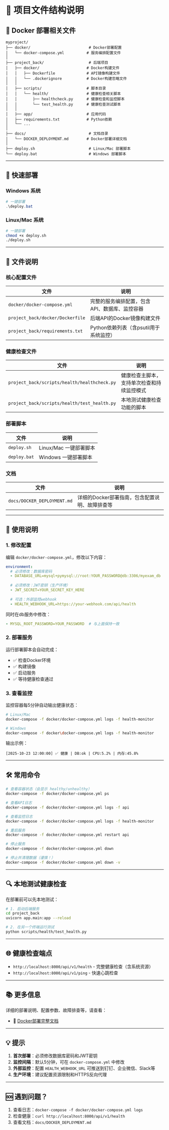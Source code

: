 # 📁 项目文件结构说明

## 🐳 Docker 部署相关文件

```
myproject/
├── docker/                          # Docker部署配置
│   └── docker-compose.yml          # 服务编排配置文件
│
├── project_back/                    # 后端项目
│   ├── docker/                     # Docker构建文件
│   │   ├── Dockerfile              # API镜像构建文件
│   │   └── .dockerignore           # Docker构建忽略文件
│   │
│   ├── scripts/                    # 脚本目录
│   │   └── health/                 # 健康检查相关脚本
│   │       ├── healthcheck.py      # 健康检查和监控脚本
│   │       └── test_health.py      # 健康检查测试脚本
│   │
│   ├── app/                        # 应用代码
│   ├── requirements.txt            # Python依赖
│   └── ...
│
├── docs/                            # 文档目录
│   └── DOCKER_DEPLOYMENT.md        # Docker部署详细文档
│
├── deploy.sh                        # Linux/Mac 部署脚本
└── deploy.bat                       # Windows 部署脚本
```

---

## 🚀 快速部署

### Windows 系统

```powershell
# 一键部署
.\deploy.bat
```

### Linux/Mac 系统

```bash
# 一键部署
chmod +x deploy.sh
./deploy.sh
```

---

## 📝 文件说明

### 核心配置文件

| 文件 | 说明 |
|------|------|
| `docker/docker-compose.yml` | 完整的服务编排配置，包含API、数据库、监控容器 |
| `project_back/docker/Dockerfile` | 后端API的Docker镜像构建文件 |
| `project_back/requirements.txt` | Python依赖列表（含psutil用于系统监控） |

### 健康检查文件

| 文件 | 说明 |
|------|------|
| `project_back/scripts/health/healthcheck.py` | 健康检查主脚本，支持单次检查和持续监控模式 |
| `project_back/scripts/health/test_health.py` | 本地测试健康检查功能的脚本 |

### 部署脚本

| 文件 | 说明 |
|------|------|
| `deploy.sh` | Linux/Mac 一键部署脚本 |
| `deploy.bat` | Windows 一键部署脚本 |

### 文档

| 文件 | 说明 |
|------|------|
| `docs/DOCKER_DEPLOYMENT.md` | 详细的Docker部署指南，包含配置说明、故障排查等 |

---

## 🔧 使用说明

### 1. 修改配置

编辑 `docker/docker-compose.yml`，修改以下内容：

```yaml
environment:
  # 必须修改：数据库密码
  - DATABASE_URL=mysql+pymysql://root:YOUR_PASSWORD@db:3306/myexam_db
  
  # 必须修改：JWT密钥（生产环境）
  - JWT_SECRET=YOUR_SECRET_KEY_HERE
  
  # 可选：外部监控webhook
  - HEALTH_WEBHOOK_URL=https://your-webhook.com/api/health
```

同时在db服务中修改：
```yaml
- MYSQL_ROOT_PASSWORD=YOUR_PASSWORD  # 与上面保持一致
```

### 2. 部署服务

运行部署脚本会自动完成：
- ✅ 检查Docker环境
- ✅ 构建镜像
- ✅ 启动服务
- ✅ 等待健康检查通过

### 3. 查看监控

监控容器每5分钟自动输出健康状态：

```bash
# Linux/Mac
docker-compose -f docker/docker-compose.yml logs -f health-monitor

# Windows
docker-compose -f docker\docker-compose.yml logs -f health-monitor
```

输出示例：
```
[2025-10-23 12:00:00] ✅ 健康 | DB:ok | CPU:5.2% | 内存:45.8%
```

---

## 🛠️ 常用命令

```bash
# 查看容器状态（会显示 healthy/unhealthy）
docker-compose -f docker/docker-compose.yml ps

# 查看API日志
docker-compose -f docker/docker-compose.yml logs -f api

# 查看监控日志
docker-compose -f docker/docker-compose.yml logs -f health-monitor

# 重启服务
docker-compose -f docker/docker-compose.yml restart api

# 停止服务
docker-compose -f docker/docker-compose.yml down

# 停止并清理数据（谨慎！）
docker-compose -f docker/docker-compose.yml down -v
```

---

## 🔍 本地测试健康检查

在部署前可以先本地测试：

```bash
# 1. 启动后端服务
cd project_back
uvicorn app.main:app --reload

# 2. 在另一个终端运行测试
python scripts/health/test_health.py
```

---

## 🌐 健康检查端点

- `http://localhost:8000/api/v1/health` - 完整健康检查（含系统资源）
- `http://localhost:8000/api/v1/ping` - 快速心跳检查

---

## 📚 更多信息

详细的部署说明、配置参数、故障排查等，请查看：
- 📖 [Docker部署完整文档](docs/DOCKER_DEPLOYMENT.md)

---

## 💡 提示

1. **首次部署**：必须修改数据库密码和JWT密钥
2. **监控间隔**：默认5分钟，可在 `docker-compose.yml` 中修改
3. **外部监控**：配置 `HEALTH_WEBHOOK_URL` 可推送到钉钉、企业微信、Slack等
4. **生产环境**：建议配置资源限制和HTTPS反向代理

---

## 🆘 遇到问题？

1. 查看日志：`docker-compose -f docker/docker-compose.yml logs`
2. 检查健康：`curl http://localhost:8000/api/v1/health`
3. 查看文档：`docs/DOCKER_DEPLOYMENT.md`
